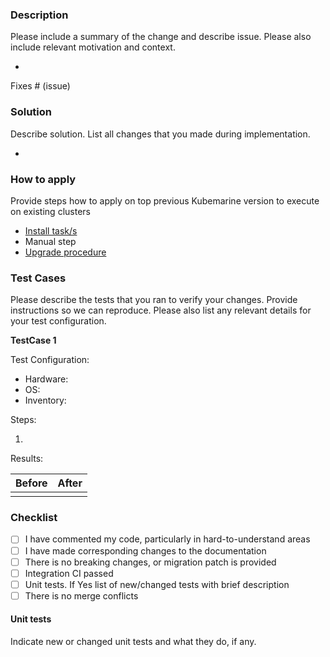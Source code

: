 ### Description

Please include a summary of the change and describe issue. Please also include relevant motivation and context.

-

Fixes # (issue)

### Solution

Describe solution. List all changes that you made during implementation.

-

### How to apply

Provide steps how to apply on top previous Kubemarine version to execute on existing clusters

- [Install task/s](documentation/Installation.md#installation-tasks-description)
- Manual step
- [Upgrade procedure](documentation/Maintenance.md#upgrade-procedure)

### Test Cases

Please describe the tests that you ran to verify your changes. Provide instructions so we can reproduce. Please also list any relevant details for your test configuration.

**TestCase 1**

Test Configuration:

- Hardware:
- OS:
- Inventory:

Steps:

1.

Results:

| Before | After |
| ------ | ----- |
|        |       |

### Checklist

- [ ] I have commented my code, particularly in hard-to-understand areas
- [ ] I have made corresponding changes to the documentation
- [ ] There is no breaking changes, or migration patch is provided
- [ ] Integration CI passed
- [ ] Unit tests. If Yes list of new/changed tests with brief description
- [ ] There is no merge conflicts

#### Unit tests

Indicate new or changed unit tests and what they do, if any.
